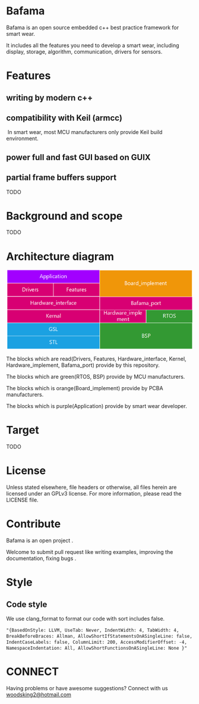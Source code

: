 # Bafama


Bafama is an open source embedded c++ best practice framework for smart wear.

It includes all the features you need to develop a smart wear, including display, storage, algorithm, communication, drivers for sensors.

# Features

## writing by modern c++

## compatibility with Keil (armcc)

​	In smart wear, most MCU manufacturers only provide Keil build environment.

## power full and fast GUI based on GUIX

## partial frame buffers support

TODO

# Background and scope

TODO

# Architecture diagram

![block_design](documents/block_design.png)

The blocks which are read(Drivers, Features, Hardware_interface, Kernel, Hardware_implement, Bafama_port)  provide by this repository.

The blocks which are green(RTOS, BSP) provide by MCU manufacturers.

The blocks which is orange(Board_implement) provide by PCBA manufacturers.

The blocks which is purple(Application) provide by smart wear developer.

# Target

TODO

# License

Unless stated elsewhere, file headers or otherwise, all files herein are licensed under an GPLv3 license. For more information, please read the LICENSE file.

# Contribute

Bafama is an open project .

Welcome to submit pull request like writing examples, improving the documentation, fixing bugs .

# Style

## Code style

We use clang_format to format our code with sort includes false.

```
"{BasedOnStyle: LLVM, UseTab: Never, IndentWidth: 4, TabWidth: 4, BreakBeforeBraces: Allman, AllowShortIfStatementsOnASingleLine: false, IndentCaseLabels: false, ColumnLimit: 200, AccessModifierOffset: -4, NamespaceIndentation: All, AllowShortFunctionsOnASingleLine: None }"
```

# CONNECT


Having problems or have awesome suggestions? Connect with us [woodsking2@hotmail.com](mailto:woodsking2@hotmail.com)